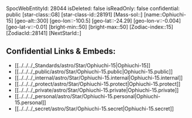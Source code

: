 ﻿---
location:
- -24.29
- 100.5
- 300
tags:
- astro/Star
type: Star
---

SpocWebEntityId: 28044
isDeleted: false
isReadOnly: false
confidential: public
[star-class::G8]
[star-class-id::28191]
[Mass-sol::]
[name::Ophiuchi-15]
[geo-alt::300]
[geo-lon::-100.5]
[geo-lat::-24.29]
[geo-lon-v::-0.004]
[geo-lat-v::-0.01]
[bright-min::50]
[bright-max::50]
[Zodiac-index::15]
[ZodiacId::28141]
[NextStarId::]



## Confidential Links & Embeds: 
- [[../../../_Standards/astro/Star/Ophiuchi-15|Ophiuchi-15]] 
- [[../../../_public/astro/Star/Ophiuchi-15.public|Ophiuchi-15.public]] 
- [[../../../_internal/astro/Star/Ophiuchi-15.internal|Ophiuchi-15.internal]] 
- [[../../../_protect/astro/Star/Ophiuchi-15.protect|Ophiuchi-15.protect]] 
- [[../../../_private/astro/Star/Ophiuchi-15.private|Ophiuchi-15.private]] 
- [[../../../_personal/astro/Star/Ophiuchi-15.personal|Ophiuchi-15.personal]] 
- [[../../../_secret/astro/Star/Ophiuchi-15.secret|Ophiuchi-15.secret]] 
